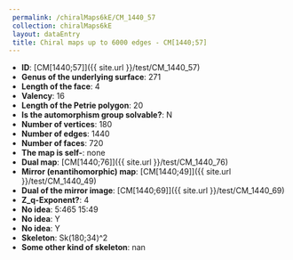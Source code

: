 ```yaml
--- 
 permalink: /chiralMaps6kE/CM_1440_57 
 collection: chiralMaps6kE
 layout: dataEntry
 title: Chiral maps up to 6000 edges - CM[1440;57]
---
```


- **ID**: [CM[1440;57]]({{ site.url }}/test/CM_1440_57)
- **Genus of the underlying surface**: 271
- **Length of the face**: 4
- **Valency**: 16
- **Length of the Petrie polygon**: 20
- **Is the automorphism group solvable?**: N
- **Number of vertices**: 180
- **Number of edges**: 1440
- **Number of faces**: 720
- **The map is self-**: none
- **Dual map**: [CM[1440;76]]({{ site.url }}/test/CM_1440_76)
- **Mirror (enantihomorphic) map**: [CM[1440;49]]({{ site.url }}/test/CM_1440_49)
- **Dual of the mirror image**: [CM[1440;69]]({{ site.url }}/test/CM_1440_69)
- **Z_q-Exponent?**: 4
- **No idea**:  5:465 15:49
- **No idea**: Y
- **No idea**: Y
- **Skeleton**: Sk(180;34)^2
- **Some other kind of skeleton**: nan
